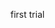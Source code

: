 first trial

<!---
chain-noctiz/chain-noctiz is a ✨ special ✨ repository because its `README.md` (this file) appears on your GitHub profile.
You can click the Preview link to take a look at your changes.
--->
